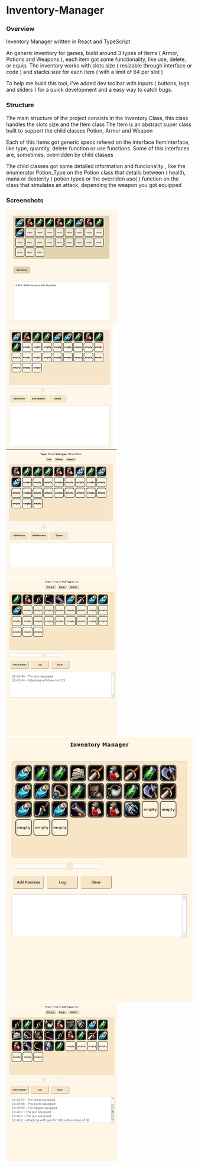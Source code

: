 # Inventory-Manager

### Overview ###

Inventory Manager written in React and TypeScript

An generic inventory for games, build around 3 types of items ( Armor, Potions and Weapons ), each item got some functionality, like use, delete, or equip. The inventory works with slots size ( resizable through interface or code ) and stacks size for each item ( with a limit of 64 per slot )

To help me build this tool, i've added dev toolbar with inputs ( buttons, logs and sliders ) for a quick development and a easy way to catch bugs.

### Structure ###

The main structure of the project consists in the Inventory Class, this class handles the slots size and the Item class
The Item is an abstract super class built to support the child classes Potion, Armor and Weapon

Each of this Items got generic specs refered on the interface ItemInterface, like type, quantity, delete function or use functions. Some of this interfaces are, sometimes, overridden by child classes

The child classes got some detailed information and funcionality , like the enumerator Potion_Type on the Potion class that details between ( health, mana or dexterity ) potion types or the overriden use( ) function on the class that simulates an attack, depending the weapon you got equipped

### Screenshots ###

<img src='https://github.com/AfonsoCFonseca/Inventory-Manager/blob/master/screenshots/Screen Shot 2020-01-04 at 08.42.37.png'>
<img src='https://github.com/AfonsoCFonseca/Inventory-Manager/blob/master/screenshots/Screen Shot 2020-01-05 at 21.22.27.png'>
<img src='https://github.com/AfonsoCFonseca/Inventory-Manager/blob/master/screenshots/Screen Shot 2020-01-06 at 23.27.07.png'>
<img src='https://github.com/AfonsoCFonseca/Inventory-Manager/blob/master/screenshots/Screen Shot 2020-01-14 at 23.27.07.png'>
<img src='https://github.com/AfonsoCFonseca/Inventory-Manager/blob/master/screenshots/Screen Shot 2020-01-17 at 23.27.07.png'>
<img src='https://github.com/AfonsoCFonseca/Inventory-Manager/blob/master/screenshots/Screen Shot 2020-01-25 at 08.42.37.png'>
